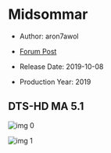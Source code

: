 # Midsommar

* Author: aron7awol

* [Forum Post](https://www.avsforum.com/threads/bass-eq-for-filtered-movies.2995212/post-58632030)

* Release Date: 2019-10-08
* Production Year: 2019

## DTS-HD MA 5.1

![img 0](https://i.imgur.com/5dADstc.jpg)

![img 1](https://i.imgur.com/TK56cPy.png)

